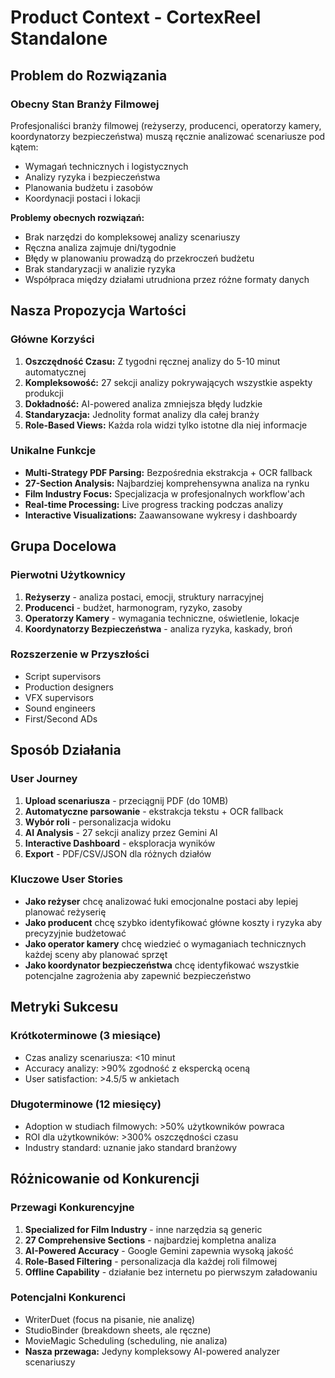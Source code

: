 # Product Context - CortexReel Standalone

## Problem do Rozwiązania

### Obecny Stan Branży Filmowej
Profesjonaliści branży filmowej (reżyserzy, producenci, operatorzy kamery, koordynatorzy bezpieczeństwa) muszą ręcznie analizować scenariusze pod kątem:
- Wymagań technicznych i logistycznych
- Analizy ryzyka i bezpieczeństwa  
- Planowania budżetu i zasobów
- Koordynacji postaci i lokacji

**Problemy obecnych rozwiązań:**
- Brak narzędzi do kompleksowej analizy scenariuszy
- Ręczna analiza zajmuje dni/tygodnie
- Błędy w planowaniu prowadzą do przekroczeń budżetu
- Brak standaryzacji w analizie ryzyka
- Współpraca między działami utrudniona przez różne formaty danych

## Nasza Propozycja Wartości

### Główne Korzyści
1. **Oszczędność Czasu:** Z tygodni ręcznej analizy do 5-10 minut automatycznej
2. **Kompleksowość:** 27 sekcji analizy pokrywających wszystkie aspekty produkcji
3. **Dokładność:** AI-powered analiza zmniejsza błędy ludzkie
4. **Standaryzacja:** Jednolity format analizy dla całej branży
5. **Role-Based Views:** Każda rola widzi tylko istotne dla niej informacje

### Unikalne Funkcje
- **Multi-Strategy PDF Parsing:** Bezpośrednia ekstrakcja + OCR fallback
- **27-Section Analysis:** Najbardziej komprehensywna analiza na rynku
- **Film Industry Focus:** Specjalizacja w profesjonalnych workflow'ach
- **Real-time Processing:** Live progress tracking podczas analizy
- **Interactive Visualizations:** Zaawansowane wykresy i dashboardy

## Grupa Docelowa

### Pierwotni Użytkownicy
1. **Reżyserzy** - analiza postaci, emocji, struktury narracyjnej
2. **Producenci** - budżet, harmonogram, ryzyko, zasoby  
3. **Operatorzy Kamery** - wymagania techniczne, oświetlenie, lokacje
4. **Koordynatorzy Bezpieczeństwa** - analiza ryzyka, kaskady, broń

### Rozszerzenie w Przyszłości
- Script supervisors
- Production designers  
- VFX supervisors
- Sound engineers
- First/Second ADs

## Sposób Działania

### User Journey
1. **Upload scenariusza** - przeciągnij PDF (do 10MB)
2. **Automatyczne parsowanie** - ekstrakcja tekstu + OCR fallback
3. **Wybór roli** - personalizacja widoku
4. **AI Analysis** - 27 sekcji analizy przez Gemini AI
5. **Interactive Dashboard** - eksploracja wyników
6. **Export** - PDF/CSV/JSON dla różnych działów

### Kluczowe User Stories
- **Jako reżyser** chcę analizować łuki emocjonalne postaci aby lepiej planować reżyserię
- **Jako producent** chcę szybko identyfikować główne koszty i ryzyka aby precyzyjnie budżetować
- **Jako operator kamery** chcę wiedzieć o wymaganiach technicznych każdej sceny aby planować sprzęt
- **Jako koordynator bezpieczeństwa** chcę identyfikować wszystkie potencjalne zagrożenia aby zapewnić bezpieczeństwo

## Metryki Sukcesu

### Krótkoterminowe (3 miesiące)
- Czas analizy scenariusza: <10 minut
- Accuracy analizy: >90% zgodność z ekspercką oceną
- User satisfaction: >4.5/5 w ankietach

### Długoterminowe (12 miesięcy)  
- Adoption w studiach filmowych: >50% użytkowników powraca
- ROI dla użytkowników: >300% oszczędności czasu
- Industry standard: uznanie jako standard branżowy

## Różnicowanie od Konkurencji

### Przewagi Konkurencyjne
1. **Specialized for Film Industry** - inne narzędzia są generic
2. **27 Comprehensive Sections** - najbardziej kompletna analiza
3. **AI-Powered Accuracy** - Google Gemini zapewnia wysoką jakość
4. **Role-Based Filtering** - personalizacja dla każdej roli filmowej
5. **Offline Capability** - działanie bez internetu po pierwszym załadowaniu

### Potencjalni Konkurenci
- WriterDuet (focus na pisanie, nie analizę)
- StudioBinder (breakdown sheets, ale ręczne)
- MovieMagic Scheduling (scheduling, nie analiza)
- **Nasza przewaga:** Jedyny kompleksowy AI-powered analyzer scenariuszy 